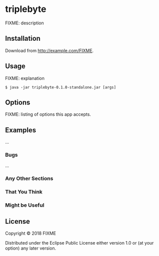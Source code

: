 # triplebyte

FIXME: description

## Installation

Download from http://example.com/FIXME.

## Usage

FIXME: explanation

    $ java -jar triplebyte-0.1.0-standalone.jar [args]

## Options

FIXME: listing of options this app accepts.

## Examples

...

### Bugs

...

### Any Other Sections
### That You Think
### Might be Useful

## License

Copyright © 2018 FIXME

Distributed under the Eclipse Public License either version 1.0 or (at
your option) any later version.
